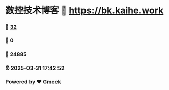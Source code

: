 # 数控技术博客 :link: https://bk.kaihe.work 
### :page_facing_up: [32](https://bk.kaihe.work/tag.html) 
### :speech_balloon: 0 
### :hibiscus: 24885 
### :alarm_clock: 2025-03-31 17:42:52 
### Powered by :heart: [Gmeek](https://github.com/Meekdai/Gmeek)
